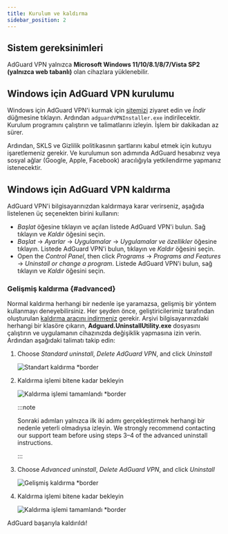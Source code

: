 ```yaml
---
title: Kurulum ve kaldırma
sidebar_position: 2
---
```


## Sistem gereksinimleri

AdGuard VPN yalnızca **Microsoft Windows 11/10/8.1/8/7/Vista SP2 (yalnızca web tabanlı)** olan cihazlara yüklenebilir.

## Windows için AdGuard VPN kurulumu

Windows için AdGuard VPN'i kurmak için [sitemizi](https://adguard-vpn.com/welcome.html) ziyaret edin ve *İndir* düğmesine tıklayın. Ardından `adguardVPNInstaller.exe` indirilecektir. Kurulum programını çalıştırın ve talimatlarını izleyin. İşlem bir dakikadan az sürer.

Ardından, SKLS ve Gizlilik politikasının şartlarını kabul etmek için kutuyu işaretlemeniz gerekir. Ve kurulumun son adımında AdGuard hesabınız veya sosyal ağlar (Google, Apple, Facebook) aracılığıyla yetkilendirme yapmanız istenecektir.

## Windows için AdGuard VPN kaldırma

AdGuard VPN'i bilgisayarınızdan kaldırmaya karar verirseniz, aşağıda listelenen üç seçenekten birini kullanın:

- *Başlat* öğesine tıklayın ve açılan listede AdGuard VPN'i bulun. Sağ tıklayın ve *Kaldır* öğesini seçin.
- *Başlat* → *Ayarlar* → *Uygulamalar* → *Uygulamalar ve özellikler* öğesine tıklayın. Listede AdGuard VPN'i bulun, tıklayın ve *Kaldır* öğesini seçin.
- Open the *Control Panel*, then click *Programs* → *Programs and Features* → *Uninstall or change a program*. Listede AdGuard VPN'i bulun, sağ tıklayın ve *Kaldır* öğesini seçin.

### Gelişmiş kaldırma {#advanced}

Normal kaldırma herhangi bir nedenle işe yaramazsa, gelişmiş bir yöntem kullanmayı deneyebilirsiniz. Her şeyden önce, geliştiricilerimiz tarafından oluşturulan [kaldırma aracını indirmeniz](https://cdn.adtidy.org/distr/windows/Uninstall_Utility.zip) gerekir. Arşivi bilgisayarınızdaki herhangi bir klasöre çıkarın, **Adguard.UninstallUtility.exe** dosyasını çalıştırın ve uygulamanın cihazınızda değişiklik yapmasına izin verin. Ardından aşağıdaki talimatı takip edin:

1. Choose *Standard uninstall*, *Delete AdGuard VPN*, and click *Uninstall*

    ![Standart kaldırma *border](https://cdn.adguardvpn.com/content/kb/vpn/windows/standard_uninstall.png)

1. Kaldırma işlemi bitene kadar bekleyin

    ![Kaldırma işlemi tamamlandı *border](https://cdn.adguardvpn.com/content/kb/vpn/windows/standard_uninstall_2.png)

    :::note

    Sonraki adımları yalnızca ilk iki adımı gerçekleştirmek herhangi bir nedenle yeterli olmadıysa izleyin. We strongly recommend contacting our support team before using steps 3–4 of the advanced uninstall instructions.

    :::

1. Choose *Advanced uninstall*, *Delete AdGuard VPN*, and click *Uninstall*

    ![Gelişmiş kaldırma *border](https://cdn.adguardvpn.com/content/kb/vpn/windows/advanced_uninstall.png)

1. Kaldırma işlemi bitene kadar bekleyin

    ![Kaldırma işlemi tamamlandı *border](https://cdn.adguardvpn.com/content/kb/vpn/windows/advanced_uninstall_2.png)

AdGuard başarıyla kaldırıldı!
